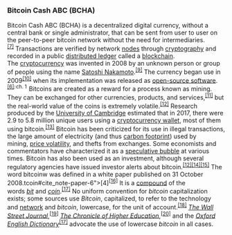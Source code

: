 ﻿
















  ### Bitcoin Cash ABC (BCHA)
  Bitcoin Cash ABC (BCHA) is a decentralized digital currency, without a central bank or single administrator, that can be sent from user to user on the peer-to-peer bitcoin network without the need for intermediaries.<sup id="cite_ref-JSC_11-1" class="reference"><a href="https://en.wikipedia.org/wiki/Bitcoin#cite_note-JSC-11">[7]</a></sup>&nbsp;Transactions are verified by network&nbsp;<a title="Node (networking)" href="https://en.wikipedia.org/wiki/Node_(networking)">nodes</a>&nbsp;through&nbsp;<a title="Cryptography" href="https://en.wikipedia.org/wiki/Cryptography">cryptography</a>&nbsp;and recorded in a public&nbsp;<a title="Distributed ledger" href="https://en.wikipedia.org/wiki/Distributed_ledger">distributed ledger</a>&nbsp;called a&nbsp;<a title="Blockchain" href="https://en.wikipedia.org/wiki/Blockchain">blockchain</a>. The&nbsp;<a title="Cryptocurrency" href="https://en.wikipedia.org/wiki/Cryptocurrency">cryptocurrency</a>&nbsp;was invented in 2008 by an unknown person or group of people using the name&nbsp;<a title="Satoshi Nakamoto" href="https://en.wikipedia.org/wiki/Satoshi_Nakamoto">Satoshi Nakamoto</a>.<sup id="cite_ref-whoissn_13-0" class="reference"><a href="https://en.wikipedia.org/wiki/Bitcoin#cite_note-whoissn-13">[9]</a></sup>&nbsp;The currency began use in 2009<sup id="cite_ref-NY2011_14-0" class="reference"><a href="https://en.wikipedia.org/wiki/Bitcoin#cite_note-NY2011-14">[10]</a></sup>&nbsp;when its implementation was released as&nbsp;<a title="Open-source software" href="https://en.wikipedia.org/wiki/Open-source_software">open-source software</a>.<sup id="cite_ref-Antonopoulos2014_9-1" class="reference"><a href="https://en.wikipedia.org/wiki/Bitcoin#cite_note-Antonopoulos2014-9">[6]</a></sup><sup class="reference nowrap"><span title="Page / location: ch. 1">: ch. 1 </span></sup>
  Bitcoins are created as a reward for a process known as mining. They can be exchanged for other currencies, products, and services,<sup id="cite_ref-15" class="reference"><a href="https://en.wikipedia.org/wiki/Bitcoin#cite_note-15">[11]</a></sup>&nbsp;but the real-world value of the coins is extremely volatile.<sup id="cite_ref-:1_16-0" class="reference"><a href="https://en.wikipedia.org/wiki/Bitcoin#cite_note-:1-16">[12]</a></sup>&nbsp;Research produced by the&nbsp;<a title="University of Cambridge" href="https://en.wikipedia.org/wiki/University_of_Cambridge">University of Cambridge</a>&nbsp;estimated that in 2017, there were 2.9 to 5.8 million unique users using a&nbsp;<a title="Cryptocurrency wallet" href="https://en.wikipedia.org/wiki/Cryptocurrency_wallet">cryptocurrency wallet</a>, most of them using bitcoin.<sup id="cite_ref-CU2017_17-0" class="reference"><a href="https://en.wikipedia.org/wiki/Bitcoin#cite_note-CU2017-17">[13]</a></sup>
  Bitcoin has been criticized for its use in illegal transactions, the large amount of electricity (and thus&nbsp;<a title="Carbon footprint" href="https://en.wikipedia.org/wiki/Carbon_footprint">carbon footprint</a>) used by mining,&nbsp;<a title="Volatility (finance)" href="https://en.wikipedia.org/wiki/Volatility_(finance)">price volatility</a>, and thefts from exchanges. Some economists and commentators have characterized it as a&nbsp;<a class="mw-redirect" title="Speculative bubble" href="https://en.wikipedia.org/wiki/Speculative_bubble">speculative bubble</a>&nbsp;at various times. Bitcoin has also been used as an investment, although several regulatory agencies have issued investor alerts about bitcoin.<sup id="cite_ref-:1_16-1" class="reference"><a href="https://en.wikipedia.org/wiki/Bitcoin#cite_note-:1-16">[12]</a></sup><sup id="cite_ref-CFTC_bitcoin_18-0" class="reference"><a href="https://en.wikipedia.org/wiki/Bitcoin#cite_note-CFTC_bitcoin-18">[14]</a></sup><sup id="cite_ref-19" class="reference"><a href="https://en.wikipedia.org/wiki/Bitcoin#cite_note-19">[15]</a></sup>
  The word bitcoinw was defined in a white paper published on 31 October 2008.tcoin#cite_note-paper-6">[4]</a></sup><sup id="cite_ref-ageofcr_20-0" class="reference"><a href="https://en.wikipedia.org/wiki/Bitcoin#cite_note-ageofcr-20">[16]</a></sup>&nbsp;It is a&nbsp;<a title="Compound (linguistics)" href="https://en.wikipedia.org/wiki/Compound_(linguistics)">compound</a>&nbsp;of the words&nbsp;<em><a title="Bit" href="https://en.wikipedia.org/wiki/Bit">bit</a></em>&nbsp;and&nbsp;<em><a title="Coin" href="https://en.wikipedia.org/wiki/Coin">coin</a></em>.<sup id="cite_ref-btox_21-0" class="reference"><a href="https://en.wikipedia.org/wiki/Bitcoin#cite_note-btox-21">[17]</a></sup>&nbsp;No uniform convention for&nbsp;<em>bitcoin</em>&nbsp;capitalization exists; some sources use&nbsp;<em>Bitcoin</em>, capitalized, to refer to the technology and&nbsp;<a title="Computer network" href="https://en.wikipedia.org/wiki/Computer_network">network</a>&nbsp;and&nbsp;<em>bitcoin</em>, lowercase, for the unit of account.<sup id="cite_ref-capitalization_22-0" class="reference"><a href="https://en.wikipedia.org/wiki/Bitcoin#cite_note-capitalization-22">[18]</a></sup>&nbsp;<em><a title="The Wall Street Journal" href="https://en.wikipedia.org/wiki/The_Wall_Street_Journal">The Wall Street Journal</a></em>,<sup id="cite_ref-23" class="reference"><a href="https://en.wikipedia.org/wiki/Bitcoin#cite_note-23">[19]</a></sup>&nbsp;<em><a title="The Chronicle of Higher Education" href="https://en.wikipedia.org/wiki/The_Chronicle_of_Higher_Education">The Chronicle of Higher Education</a></em>,<sup id="cite_ref-24" class="reference"><a href="https://en.wikipedia.org/wiki/Bitcoin#cite_note-24">[20]</a></sup>&nbsp;and the&nbsp;<em><a title="Oxford English Dictionary" href="https://en.wikipedia.org/wiki/Oxford_English_Dictionary">Oxford English Dictionary</a></em><sup id="cite_ref-btox_21-1" class="reference"><a href="https://en.wikipedia.org/wiki/Bitcoin#cite_note-btox-21">[17]</a></sup>&nbsp;advocate the use of lowercase&nbsp;<em>bitcoin</em>&nbsp;in all cases.




